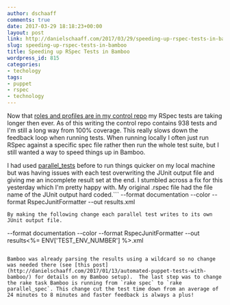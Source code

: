 ```yaml
---
author: dschaaff
comments: true
date: 2017-03-29 18:18:23+00:00
layout: post
link: http://danielschaaff.com/2017/03/29/speeding-up-rspec-tests-in-bamboo/
slug: speeding-up-rspec-tests-in-bamboo
title: Speeding up RSpec Tests in Bamboo
wordpress_id: 815
categories:
- techology
tags:
- puppet
- rspec
- technology
---
```


Now that [roles and profiles are in my control repo](http://danielschaaff.com/2017/03/29/tackling-tech-debt-in-puppet/) my RSpec tests are taking longer then ever. As of this writing the control repo contains 938 tests and I'm still a long way from 100% coverage. This really slows down the feedback loop when running tests. When running locally I often just run RSpec against a specific spec file rather then run the whole test suite, but I still wanted a way to speed things up in Bamboo.

I had used [parallel_tests](https://github.com/grosser/parallel_tests) before to run things quicker on my local machine but was having issues with each test overwriting the JUnit output file and giving me an incomplete result set at the end. I stumbled across a fix for this yesterday which I'm pretty happy with. My original .rspec file had the file name of the JUnit output hard coded.```
--format documentation
--color
--format RspecJunitFormatter
--out results.xml
```
By making the following change each parallel test writes to its own JUnit output file.
```
--format documentation
--color
--format RspecJunitFormatter
--out results<%= ENV['TEST_ENV_NUMBER'] %>.xml
```

Bamboo was already parsing the results using a wildcard so no change was needed there (see [this post](http://danielschaaff.com/2017/01/13/automated-puppet-tests-with-bamboo/) for details on my Bamboo setup).  The last step was to change the rake task Bamboo is running from `rake spec` to `rake parallel_spec`. This change cut the test time down from an average of 24 minutes to 8 minutes and faster feedback is always a plus!


